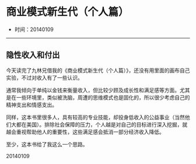 # 商业模式新生代（个人篇）

- 时间：20140109

---

## 隐性收入和付出

今天读完了九林兄借我的《商业模式新生代（个人篇）》，还没有用里面的画布自己实验，不过对收入有了一些认识。

通常我倾向于单纯以金钱来衡量收入，但比较少顾及成长性和满足感等方面。尤其是在一些环境里，类似被洗脑，周遭的思维模式也是固化的，所以很少考虑自己的精神支出和情感支出。

同样，这本书里很多人，具有较高的专业技能，却投身低收入的公益事业（当然他们大都在美国）。排除社会保障的压力，个人越是对自己的目标进行深入挖掘，就越会重视帮助他人的重要性，这些满足感会抵消一部分经济收入降低。

至少，这本书给了我这么一个思路。

20140109